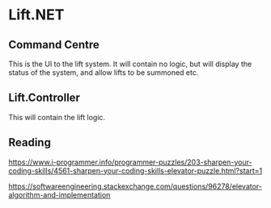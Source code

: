 # Lift.NET

## Command Centre
This is the UI to the lift system.  It will contain no logic, but will display the status of the system, and allow lifts to be summoned etc.

## Lift.Controller

This will contain the lift logic.

## Reading
https://www.i-programmer.info/programmer-puzzles/203-sharpen-your-coding-skills/4561-sharpen-your-coding-skills-elevator-puzzle.html?start=1

https://softwareengineering.stackexchange.com/questions/96278/elevator-algorithm-and-implementation